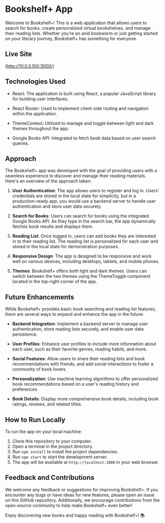 # Bookshelf+ App

Welcome to Bookshelf+! This is a web application that allows users to search for books, create personalized virtual bookshelves, and manage their reading lists. Whether you're an avid bookworm or just getting started on your literary journey, Bookshelf+ has something for everyone.

## Live Site

(http://10.0.0.100:3000/)

## Technologies Used

- React: The application is built using React, a popular JavaScript library for building user interfaces.

- React Router: Used to implement client-side routing and navigation within the application.

- ThemeContext: Utilized to manage and toggle between light and dark themes throughout the app.

- Google Books API: Integrated to fetch book data based on user search queries.

## Approach

The Bookshelf+ app was developed with the goal of providing users with a seamless experience to discover and manage their reading materials. Here's an overview of the approach taken:

1. **User Authentication**: The app allows users to register and log in. Users' credentials are stored in the local state for simplicity, but in a production-ready app, you would use a backend server to handle user authentication and store user data securely.

2. **Search for Books**: Users can search for books using the integrated Google Books API. As they type in the search bar, the app dynamically fetches book results and displays them.

3. **Reading List**: Once logged in, users can add books they are interested in to their reading list. The reading list is personalized for each user and stored in the local state for demonstration purposes.

4. **Responsive Design**: The app is designed to be responsive and work well on various devices, including desktops, tablets, and mobile phones.

5. **Themes**: Bookshelf+ offers both light and dark themes. Users can switch between the two themes using the ThemeToggle component located in the top-right corner of the app.

## Future Enhancements

While Bookshelf+ provides basic book searching and reading list features, there are several ways to expand and enhance the app in the future:

- **Backend Integration**: Implement a backend server to manage user authentication, store reading lists securely, and enable user data persistence.

- **User Profiles**: Enhance user profiles to include more information about each user, such as their favorite genres, reading habits, and more.

- **Social Features**: Allow users to share their reading lists and book recommendations with friends, and add social interactions to foster a community of book lovers.

- **Personalization**: Use machine learning algorithms to offer personalized book recommendations based on a user's reading history and preferences.

- **Book Details**: Display more comprehensive book details, including book ratings, reviews, and related titles.

## How to Run Locally

To run the app on your local machine:

1. Clone this repository to your computer.
2. Open a terminal in the project directory.
3. Run `npm install` to install the project dependencies.
4. Run `npm start` to start the development server.
5. The app will be available at `http://localhost:3000` in your web browser.

## Feedback and Contributions

We welcome any feedback or suggestions for improving Bookshelf+. If you encounter any bugs or have ideas for new features, please open an issue on this GitHub repository. Additionally, we encourage contributions from the open-source community to help make Bookshelf+ even better!

Enjoy discovering new books and happy reading with Bookshelf+! 📚
